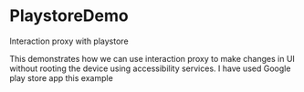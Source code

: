 # PlaystoreDemo
Interaction proxy with playstore


This demonstrates how we can use interaction proxy to make changes in UI without rooting the device using accessibility services.
I have used Google play store app this example
